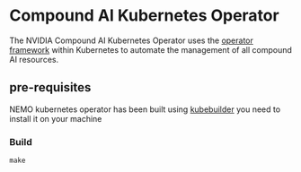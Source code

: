 # Compound AI Kubernetes Operator
The NVIDIA Compound AI Kubernetes Operator uses the [operator framework](https://cloud.redhat.com/blog/introducing-the-operator-framework) within Kubernetes to automate the management of all compound AI resources.


## pre-requisites
NEMO kubernetes operator has been built using [kubebuilder](https://github.com/kubernetes-sigs/kubebuilder)
you need to install it on your machine

### Build

```
make
```
